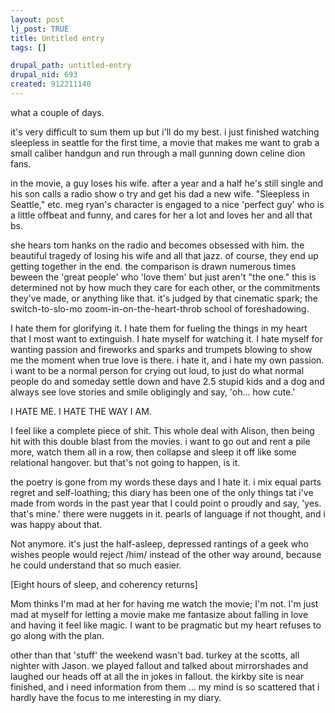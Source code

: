 ```yaml
--- 
layout: post
lj_post: TRUE
title: Untitled entry
tags: []

drupal_path: untitled-entry
drupal_nid: 693
created: 912211140
---
```

what a couple of days.

it's very difficult to sum them up but i'll do my best. i just finished watching sleepless in seattle for the first time, a movie that makes me want to grab a small caliber handgun and run through a mall gunning down celine dion fans.

in the movie, a guy loses his wife. after a year and a half he's still single and his son calls a radio show o try and get his dad a new wife. "Sleepless in Seattle," etc. meg ryan's character is engaged to a nice 'perfect guy' who is a little offbeat and funny, and cares for her a lot and loves her and all that bs.

she hears tom hanks on the radio and becomes obsessed with him. the beautiful tragedy of losing his wife and all that jazz. of course, they end up getting together in the end. the comparison is drawn numerous times beween the 'great people' who 'love them' but just aren't "the one." this is determined not by how much they care for each other, or the commitments they've made, or anything like that. it's judged by that cinematic spark; the switch-to-slo-mo zoom-in-on-the-heart-throb school of foreshadowing.

I hate them for glorifying it. I hate them for fueling the things in my heart that I most want to extinguish. I hate myself for watching it. I hate myself for wanting passion and fireworks and sparks and trumpets blowing to show me the moment when true love is there. i hate it, and i hate my own passion. i want to be a normal person for crying out loud, to just do what normal people do and someday settle down and have 2.5 stupid kids and a dog and always see love stories and smile obligingly and say, 'oh... how cute.'

I HATE ME. I HATE THE WAY I AM.

I feel like a complete piece of shit. This whole deal with Alison, then being hit with this double blast from the movies. i want to go out and rent a pile more, watch them all in a row, then collapse and sleep it off like some relational hangover. but that's not going to happen, is it.

the poetry is gone from my words these days and I hate it. i mix equal parts regret and self-loathing; this diary has been one of the only things tat i've made from words in the past year that I could point o proudly and say, 'yes. that's mine.' there were nuggets in it. pearls of language if not thought, and i was happy about that.

Not anymore. it's just the half-asleep, depressed rantings of a geek who wishes people would reject /him/ instead of the other way around, because he could understand that so much easier.

[Eight hours of sleep, and coherency returns]

Mom thinks I'm mad at her for having me watch the movie; I'm not. I'm just mad at myself for letting a movie make me fantasize about falling in love and having it feel like magic. I want to be pragmatic but my heart refuses to go along with the plan.

other than that 'stuff' the weekend wasn't bad. turkey at the scotts, all nighter with Jason. we played fallout and talked about mirrorshades and laughed our heads off at all the in jokes in fallout. the kirkby site is near finished, and i need information from them ... my mind is so scattered that i hardly have the focus to me interesting in my diary.
